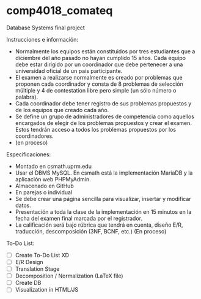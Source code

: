 # comp4018_comateq
Database Systems final project

Instrucciones e información:
- Normalmente los equipos están constituidos por tres estudiantes que a diciembre del año pasado no hayan cumplido 15 años. Cada equipo debe estar dirigido por un coordinador que debe pertenecer a una universidad oficial de un país participante. 
- El examen a realizarse normalmente es creado por problemas que proponen cada coordinador y consta de 8 problemas de selección múltiple y 4 de contestation libre pero simple (un sólo número o palabra).
- Cada coordinador debe tener registro de sus problemas propuestos y de los equipos que creado cada año.
- Se define un grupo de administradores de competencia como aquellos encargados de elegir de los problemas propuestos y crear el examen. Estos tendrán acceso a todos los problemas propuestos por los coordinadores.
- (en proceso)

Especificaciones:
- Montado en csmath.uprm.edu
- Usar el DBMS MySQL. En csmath está la implementación MariaDB y la aplicación web PHPMyAdmin. 
- Almacenado en GitHub
- En parejas o individual
- Se debe crear una página sencilla para visualizar, insertar y modificar datos. 
- Presentación a toda la clase de la implementación en 15 minutos en la fecha del examen final marcada por el registrador. 
- La calificación será bajo rúbrica que tendrá en cuenta, diseño E/R, traducción, descomposición (3NF, BCNF, etc.) (En proceso)

To-Do List:
- [ ] Create To-Do List XD
- [ ] E/R Design
- [ ] Translation Stage
- [ ] Decomposition / Normalization (LaTeX file)
- [ ] Create DB
- [ ] Visualization in HTML/JS 
